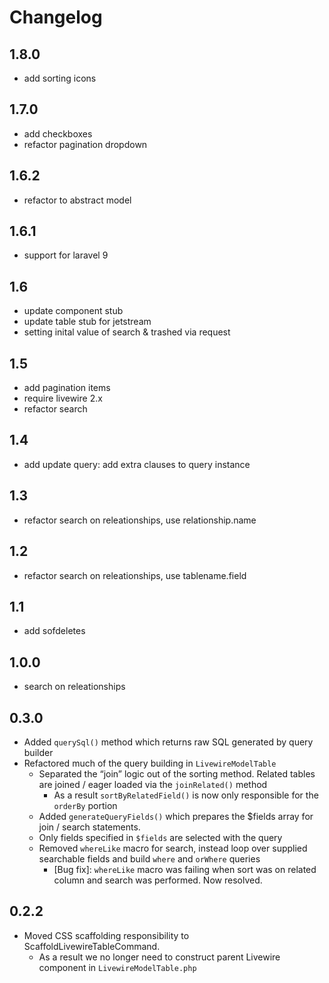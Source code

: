 # Changelog
## 1.8.0
- add sorting icons
## 1.7.0
- add checkboxes
- refactor pagination dropdown
## 1.6.2
- refactor to abstract model
## 1.6.1
- support for laravel 9
## 1.6
- update component stub
- update table stub for jetstream
- setting inital value of search & trashed via request

## 1.5
- add pagination items
- require livewire 2.x
- refactor search
## 1.4
- add update query: add extra clauses to query instance
## 1.3
- refactor search on releationships, use relationship.name
## 1.2
- refactor search on releationships, use tablename.field
## 1.1
- add sofdeletes
## 1.0.0
- search on releationships
## 0.3.0
- Added `querySql()` method which returns raw SQL generated by query builder
- Refactored much of the query building in `LivewireModelTable`
	- Separated the “join” logic out of the sorting method. Related tables are joined / eager loaded via the `joinRelated()` method
		- As a result `sortByRelatedField()` is now only responsible for the `orderBy` portion
    - Added `generateQueryFields()` which prepares the $fields array for join / search statements.
	- Only fields specified in `$fields` are selected with the query
	- Removed `whereLike` macro for search, instead loop over supplied searchable fields and build `where` and `orWhere` queries
		- [Bug fix]: `whereLike` macro was failing when sort was on related column and search was performed. Now resolved.


## 0.2.2
- Moved CSS scaffolding responsibility to ScaffoldLivewireTableCommand.
	- As a result we no longer need to construct parent Livewire component in `LivewireModelTable.php`
